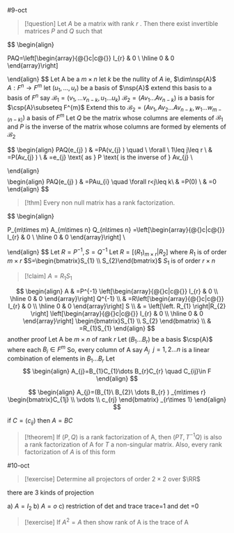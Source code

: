 #9-oct

>[!question] 
>Let $A$ be a matrix with rank $r$ . Then there exist invertible matrices $P$ and $Q$ such that 

$$
\begin{align}

PAQ=\left[\begin{array}{@{}c|c@{}}
 I_{r} 
 & 0 \\
\hline
 0 &
0
\end{array}\right]

\end{align}
$$
Let A be a $m\times n$ let $k$ be the nullity of $A$ ie, $\dim\nsp{A}$
$A:F^{n}\to F^{m}$
let $(u_{1},\dots,u_{r})$ be a basis of $\nsp{A}$
extend this basis to a basis of $F^{n}$ say $\mathcal{B}_{1}=(v_{1},\dots v_{n-k},u_{1}\dots u_{k})$ 
$\mathcal{B}_{2}=(Av_{1}\dots Av_{n-k})$ is a basis for $\csp{A}\subseteq F^{m}$
Extend this to $\mathcal{B}_{2}=(Av_{1},Av_{2}\dots Av_{n-k},w_{1}\dots w_{m-(n-k)})$ a basis of $F^{m}$
Let $Q$ be the matrix whose columns are elements of $\mathcal{B}_{1}$ and $P$ is the inverse of the matrix whose columns are formed by elements of $\mathcal{B}_{2}$

$$
\begin{align}
PAQ(e_{j} ) & =PA(v_{j} ) \quad \ \forall \ 1\leq j\leq r \\
 & =P(Av_{j} ) \\
 & =e_{j} \text{ as } P \text{ is the inverse of } Av_{j} \\

\end{align}
$$
$$
\begin{align}
PAQ(e_{j} ) & =PAu_{i} \quad \forall r<j\leq k\\
 & =P(0) \\
 & =0 
\end{align}
$$
>[!thm] 
>Every non null matrix has a rank factorization.

$$
\begin{align}


P_{m\times m} A_{m\times n} Q_{n\times n} =\left[\begin{array}{@{}c|c@{}}
 I_{r} 
 & 0 \\
\hline
 0 &
0
\end{array}\right] \\


\end{align}
$$
$\text{Let } R=P^{-1} , S=Q^{-1}$
Let $R=\left[ \left.\left(R_{1}\right) _{m\times r}\right|R_{2}\right]$ where $R_{1}$ is of order $m\times r$
$S=\begin{bmatrix}S_{1} \\ S_{2}\end{bmatrix}$ $S_{1}$ is of order $r\times n$

> [!claim] 
> $A=R_{1}S_{1}$

$$
\begin{align}
A & =P^{-1} \left[\begin{array}{@{}c|c@{}}
 I_{r} 
 & 0 \\
\hline
 0 &
0
\end{array}\right] Q^{-1} \\
 & =R\left[\begin{array}{@{}c|c@{}}
 I_{r} 
 & 0 \\
\hline
 0 &
0
\end{array}\right] S \\
 & = \left[\left. R_{1} \right|R_{2} \right] \left[\begin{array}{@{}c|c@{}}
 I_{r} 
 & 0 \\
\hline
 0 &
0
\end{array}\right] \begin{bmatrix}S_{1} \\ S_{2} \end{bmatrix} \\
 & =R_{1}S_{1}
\end{align}
$$
 another proof 
 Let A be $m\times n$ of rank $r$ 
 Let $(B_{1}\dots B_{r})$ be a basis $\csp{A}$ where each $B_{i}\in F^{m}$
 So, every column of A say $A_{j} \ \ j=1,2\dots n$ is a linear combination of elements in $B_{1}\dots B_{r}$
 Let 
 $$
\begin{align}
A_{j}=B_{1}C_{1}\dots B_{r}C_{r} \quad C_{ij}\in F 
\end{align}
$$

$$
\begin{align}
	A_{j}=(B_{1}\ B_{2}\ \dots B_{r} ) _{m\times r} \begin{bmatrix}C_{1j} \\ \vdots \\ c_{rj} \end{bmatrix} _{r\times 1} 
\end{align}
$$

if $C=(c_{ij})$ then $A=BC$


> [!theorem] 
> If $(P,Q)$ is a rank factorization of A, then $(PT,T^{-1}Q)$ is also a rank factorization of A for $T$ a non-singular matrix.
> Also, every rank factorization of $A$ is of this form 

#10-oct

> [!exercise] 
> Determine all projectors of order $2\times2$ over $\RR$ 

there are 3 kinds of projection

a) $A=I_2$ 
b) $A=o$ 
c) restriction of det and trace trace=1 and det =0


> [!exercise] 
> If $A^{2}=A$ then show rank of A is the trace of A

